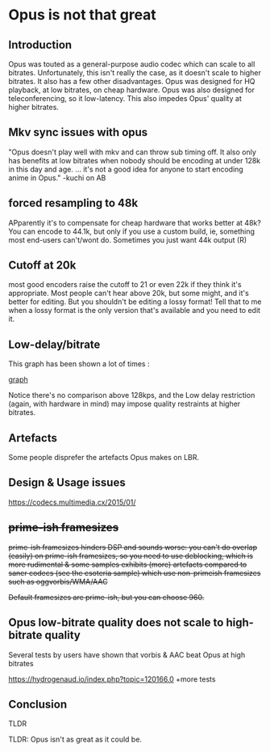 # Opus is not that great

## Introduction

Opus was touted as a general-purpose audio codec which can scale to all bitrates. Unfortunately, this isn't really the case, as it doesn't scale to higher bitrates. It also has a few other disadvantages. Opus was designed for HQ playback, at low bitrates, on cheap hardware. Opus was also designed for teleconferencing, so it  low-latency. This also impedes Opus' quality at higher bitrates.


## Mkv sync issues with opus

"Opus doesn't play well with mkv and can throw sub timing off. It also only has benefits at low bitrates when nobody should be encoding at under 128k in this day and age. … it's not a good idea for anyone to start encoding anime in Opus." -kuchi on AB

## forced resampling to 48k

APparently it's to compensate for cheap hardware that works better at 48k? You can encode to 44.1k, but only if you use a custom build, ie, something most end-users can't/wont do. Sometimes you just want 44k output (R)

## Cutoff at 20k

most good encoders raise the cutoff to 21 or even 22k if they think it's appropriate. Most people can't hear above 20k, but some might, and it's better for editing. But you shouldn't be editing a lossy format! Tell that to me when a lossy format is the only version that's available and you need to edit it.

## Low-delay/bitrate

This graph has been shown a lot of times :

[graph](https://opus-codec.org/static/comparison/quality.png)

Notice there's no comparison above 128kps, and the Low delay restriction (again, with hardware in mind) may impose quality restraints at higher bitrates.

## Artefacts

Some people disprefer the artefacts Opus makes on LBR.

## Design & Usage issues

https://codecs.multimedia.cx/2015/01/

## ~~prime-ish framesizes~~

~~prime-ish framesizes hinders DSP and sounds worse: you can't do overlap (easily) on prime-ish framesizes, so you need to use deblocking, which is more rudimental & some samples exhibits (more) artefacts compared to saner codecs (see the esoteria sample) which use non-primeish framesizes such as oggvorbis/WMA/AAC~~

~~Default framesizes are prime-ish, but you can choose 960.~~

## 

## Opus low-bitrate quality does not scale to high-bitrate quality
Several tests by users have shown that vorbis & AAC beat Opus at high bitrates

https://hydrogenaud.io/index.php?topic=120166.0 +more tests



## Conclusion


TLDR



TLDR: Opus isn't as great as it could be.
